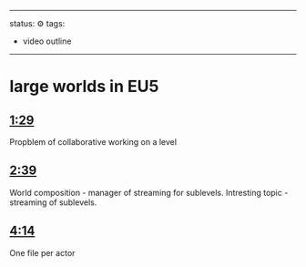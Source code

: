 
---
status: ⚙️
tags:
 - video outline
---

<!-- Generated by <a href="https://www.yinote.co/#installation">YiNote</a> -->

# large worlds in EU5

## [1:29](https://www.youtube.com/watch?v=ZxJ5DG8Ytog&t=89)

Propblem of collaborative working on a level

## [2:39](https://www.youtube.com/watch?v=ZxJ5DG8Ytog&t=159)

World composition - manager of streaming for sublevels.
Intresting topic - streaming of sublevels.

## [4:14](https://www.youtube.com/watch?v=ZxJ5DG8Ytog&t=254)

One file per actor

